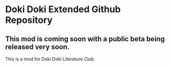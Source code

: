 # Doki Doki Extended Github Repository
## This mod is coming soon with a public beta being released very soon.
This is a mod for Doki Doki Literature Club.

